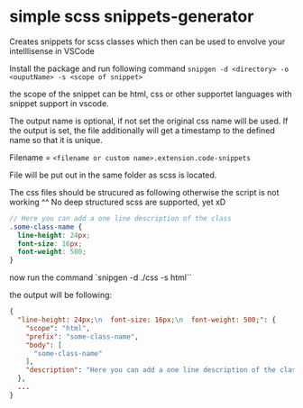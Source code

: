 # simple scss snippets-generator

Creates snippets for scss classes which then can be used to envolve your intelllisense in VSCode

Install the package and run following command `snipgen -d <directory> -o <ouputName> -s <scope of snippet>`

the scope of the snippet can be html, css or other supportet languages with snippet support in vscode.

The output name is optional, if not set the original css name will be used.
If the output is set, the file additionally will get a timestamp to the defined name so that it is unique.

Filename = `<filename or custom name>.extension.code-snippets`

File will be put out in the same folder as scss is located.

The css files should be strucured as following otherwise the script is not working ^^
No deep structured scss are supported, yet xD

```scss
// Here you can add a one line description of the class
.some-class-name {
  line-height: 24px;
  font-size: 16px;
  font-weight: 500;
}
```

now run the command `snipgen -d ./css -s html``

the output will be following:

```JSON
{
  "line-height: 24px;\n  font-size: 16px;\n  font-weight: 500;": {
    "scope": "html",
    "prefix": "some-class-name",
    "body": [
      "some-class-name"
    ],
    "description": "Here you can add a one line description of the class"
  },
  ...
}
```
